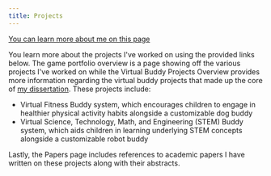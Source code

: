 ```yaml
---
title: Projects
---
```


[You can learn more about me on this page](/about-me) 


You learn more about the projects I've worked on using the provided links below. The game portfolio overview is a page showing off the various projects I've worked on while the Virtual Buddy Projects Overview provides more information regarding the virtual buddy projects that made up the core of [my dissertation](https://www.proquest.com/dissertations-theses/design-field-implementation-virtual-buddy-based/docview/2917424271/se-2?accountid=14537). These projects include:
* Virtual Fitness Buddy system, which encourages children to engage in healthier physical activity habits alongside a customizable dog buddy
* Virtual Science, Technology, Math, and Engineering (STEM) Buddy system, which aids children in learning underlying STEM concepts alongside a customizable robot buddy

Lastly, the Papers page includes references to academic papers I have written on these projects along with their abstracts.